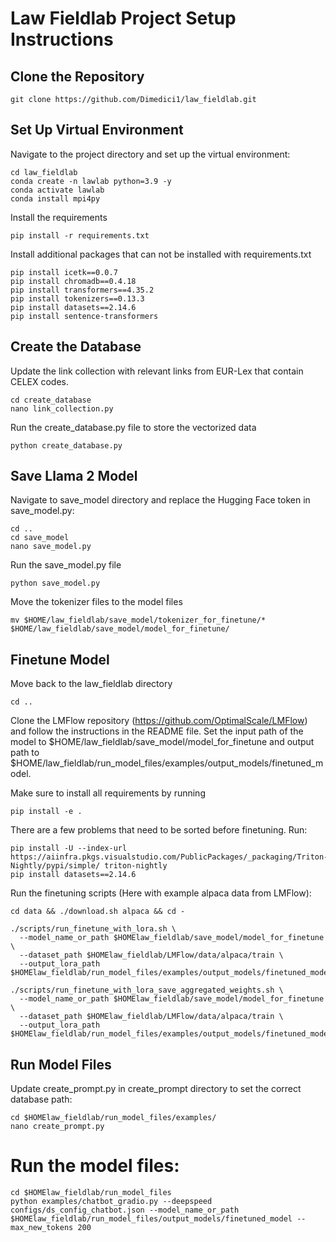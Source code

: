 # Law Fieldlab Project Setup Instructions

## Clone the Repository
```
git clone https://github.com/Dimedici1/law_fieldlab.git
```
## Set Up Virtual Environment
Navigate to the project directory and set up the virtual environment:
```
cd law_fieldlab
conda create -n lawlab python=3.9 -y
conda activate lawlab
conda install mpi4py

```
Install the requirements
```
pip install -r requirements.txt
```
Install additional packages that can not be installed with requirements.txt

```
pip install icetk==0.0.7
pip install chromadb==0.4.18
pip install transformers==4.35.2
pip install tokenizers==0.13.3
pip install datasets==2.14.6
pip install sentence-transformers

```
## Create the Database
Update the link collection with relevant links from EUR-Lex that contain CELEX codes.
```
cd create_database
nano link_collection.py
```
Run the create_database.py file to store the vectorized data
```
python create_database.py
```
## Save Llama 2 Model
Navigate to save_model directory and replace the Hugging Face token in save_model.py:
```
cd ..
cd save_model
nano save_model.py
```

Run the save_model.py file
```
python save_model.py
```
Move the tokenizer files to the model files
```
mv $HOME/law_fieldlab/save_model/tokenizer_for_finetune/* $HOME/law_fieldlab/save_model/model_for_finetune/
```
## Finetune Model
Move back to the law_fieldlab directory
```
cd ..
```
Clone the LMFlow repository (https://github.com/OptimalScale/LMFlow) and follow the instructions in the README file. Set the input path of the model to $HOME/law_fieldlab/save_model/model_for_finetune and output path to $HOME/law_fieldlab/run_model_files/examples/output_models/finetuned_model.

Make sure to install all requirements by running
```
pip install -e .
```
There are a few problems that need to be sorted before finetuning. Run:

```
pip install -U --index-url https://aiinfra.pkgs.visualstudio.com/PublicPackages/_packaging/Triton-Nightly/pypi/simple/ triton-nightly
pip install datasets==2.14.6
```

Run the finetuning scripts (Here with example alpaca data from LMFlow):
```
cd data && ./download.sh alpaca && cd -

./scripts/run_finetune_with_lora.sh \
  --model_name_or_path $HOMElaw_fieldlab/save_model/model_for_finetune \
  --dataset_path $HOMElaw_fieldlab/LMFlow/data/alpaca/train \
  --output_lora_path $HOMElaw_fieldlab/run_model_files/examples/output_models/finetuned_model

./scripts/run_finetune_with_lora_save_aggregated_weights.sh \
  --model_name_or_path $HOMElaw_fieldlab/save_model/model_for_finetune \
  --dataset_path $HOMElaw_fieldlab/LMFlow/data/alpaca/train \
  --output_lora_path $HOMElaw_fieldlab/run_model_files/examples/output_models/finetuned_model
```
## Run Model Files
Update create_prompt.py in create_prompt directory to set the correct database path:
```
cd $HOMElaw_fieldlab/run_model_files/examples/
nano create_prompt.py
```
# Run the model files:
```
cd $HOMElaw_fieldlab/run_model_files
python examples/chatbot_gradio.py --deepspeed configs/ds_config_chatbot.json --model_name_or_path $HOMElaw_fieldlab/run_model_files/output_models/finetuned_model --max_new_tokens 200
```
